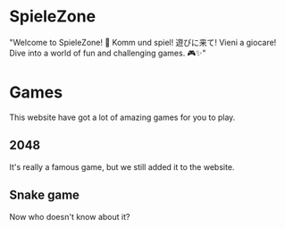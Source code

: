 # SpieleZone
"Welcome to SpieleZone! 🌟 Komm und spiel! 遊びに来て! Vieni a giocare! Dive into a world of fun and challenging games. 🎮✨"

# Games
This website have got a lot of amazing games for you to play.
## 2048
It's really a famous game, but we still added it to the website.
## Snake game
Now who doesn't know about it?
